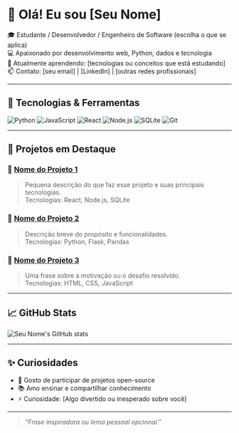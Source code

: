 # 👋 Olá! Eu sou [Seu Nome]

🎓 Estudante / Desenvolvedor / Engenheiro de Software (escolha o que se aplica)  
💻 Apaixonado por desenvolvimento web, Python, dados e tecnologia  
🌱 Atualmente aprendendo: [tecnologias ou conceitos que está estudando]  
📫 Contato: [seu email] | [LinkedIn] | [outras redes profissionais]

---

## 🧰 Tecnologias & Ferramentas

![Python](https://img.shields.io/badge/-Python-3776AB?style=flat&logo=python&logoColor=white)
![JavaScript](https://img.shields.io/badge/-JavaScript-F7DF1E?style=flat&logo=javascript&logoColor=black)
![React](https://img.shields.io/badge/-React-61DAFB?style=flat&logo=react&logoColor=white)
![Node.js](https://img.shields.io/badge/-Node.js-339933?style=flat&logo=node.js&logoColor=white)
![SQLite](https://img.shields.io/badge/-SQLite-003B57?style=flat&logo=sqlite&logoColor=white)
![Git](https://img.shields.io/badge/-Git-F05032?style=flat&logo=git&logoColor=white)

---

## 📌 Projetos em Destaque

### 🔹 [Nome do Projeto 1](https://github.com/seuusuario/projeto1)
> Pequena descrição do que faz esse projeto e suas principais tecnologias.  
> Tecnologias: React, Node.js, SQLite

### 🔹 [Nome do Projeto 2](https://github.com/seuusuario/projeto2)
> Descrição breve do propósito e funcionalidades.  
> Tecnologias: Python, Flask, Pandas

### 🔹 [Nome do Projeto 3](https://github.com/seuusuario/projeto3)
> Uma frase sobre a motivação ou o desafio resolvido.  
> Tecnologias: HTML, CSS, JavaScript

---

## 📈 GitHub Stats

![Seu Nome's GitHub stats](https://github-readme-stats.vercel.app/api?username=seuusuario&show_icons=true&theme=dracula)

---

## ✨ Curiosidades

- 🔭 Gosto de participar de projetos open-source
- 📚 Amo ensinar e compartilhar conhecimento
- ⚡ Curiosidade: [Algo divertido ou inesperado sobre você]

---

> _"Frase inspiradora ou lema pessoal opcional."_  
